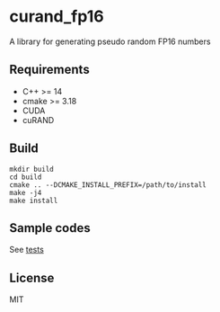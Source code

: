 # curand_fp16

A library for generating pseudo random FP16 numbers

## Requirements
- C++ >= 14
- cmake >= 3.18
- CUDA
- cuRAND

## Build
```
mkdir build
cd build
cmake .. --DCMAKE_INSTALL_PREFIX=/path/to/install
make -j4
make install
```

## Sample codes
See [tests](./tests/)

## License
MIT
